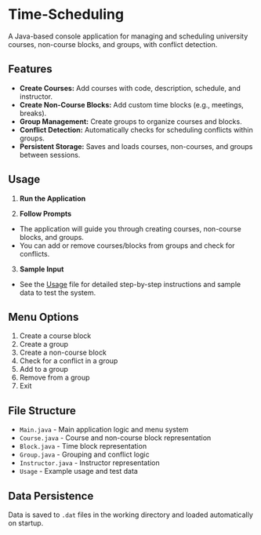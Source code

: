 # Time-Scheduling

A Java-based console application for managing and scheduling university courses, non-course blocks, and groups, with conflict detection.

## Features

- **Create Courses:** Add courses with code, description, schedule, and instructor.
- **Create Non-Course Blocks:** Add custom time blocks (e.g., meetings, breaks).
- **Group Management:** Create groups to organize courses and blocks.
- **Conflict Detection:** Automatically checks for scheduling conflicts within groups.
- **Persistent Storage:** Saves and loads courses, non-courses, and groups between sessions.

## Usage

1. **Run the Application**


2. **Follow Prompts**
- The application will guide you through creating courses, non-course blocks, and groups.
- You can add or remove courses/blocks from groups and check for conflicts.

3. **Sample Input**
- See the [Usage](Usage) file for detailed step-by-step instructions and sample data to test the system.

## Menu Options

1. Create a course block
2. Create a group
3. Create a non-course block
4. Check for a conflict in a group
5. Add to a group
6. Remove from a group
7. Exit

## File Structure

- `Main.java` - Main application logic and menu system
- `Course.java` - Course and non-course block representation
- `Block.java` - Time block representation
- `Group.java` - Grouping and conflict logic
- `Instructor.java` - Instructor representation
- `Usage` - Example usage and test data

## Data Persistence

Data is saved to `.dat` files in the working directory and loaded automatically on startup.

